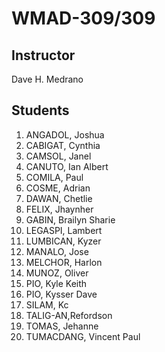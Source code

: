 <h1>WMAD-309/309</h1>

<h2>Instructor</h2>
Dave H. Medrano

<h2>Students</h2>
<ol>
  <li>ANGADOL, Joshua</li>
  <li>CABIGAT, Cynthia</li>
  <li>CAMSOL, Janel</li>
  <li>CANUTO, Ian Albert</li>
  <li>COMILA, Paul</li>
  <li>COSME, Adrian</li>
  <li>DAWAN, Chetlie</li>
  <li>FELIX, Jhaynher</li>
  <li>GABIN, Brailyn Sharie</li>
  <li>LEGASPI, Lambert</li>
  <li>LUMBICAN, Kyzer</li>
  <li>MANALO, Jose</li>
  <li>MELCHOR, Harlon</li>
  <li>MUNOZ, Oliver</li>
  <li>PIO, Kyle Keith</li>
  <li>PIO, Kysser Dave</li>
  <li>SILAM, Kc</li>
  <li>TALIG-AN,Refordson</li>
  <li>TOMAS, Jehanne</li>
  <li>TUMACDANG, Vincent Paul</li>
</ol>
